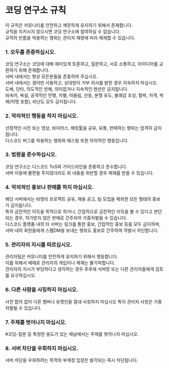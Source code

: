 # 코딩 연구소 규칙

이 규칙은 커뮤니티를 안전하고 깨끗하게 유지하기 위해서 존재합니다.  
규칙을 지키시지 않으시면 코딩 연구소에 참여하실 수 없습니다.  
규칙의 빈틈을 악용하는 행위는 관리자 재량에 따라 제재할 수 있습니다.

### 1. 모두를 존중하십시오.

코딩 연구소는 코딩에 대해 재미있게 토론하고, 질문하고, 서로 소통하고, 아이디어를 교환하기 위해 존재합니다.  
서버 내에서는 항상 모든분들을 존중하여 주십시오.  
서버 내에서는 경어만 사용하고, 상대방이 거부 의사를 밝힌 경우 지속하지 마십시오.  
도배, 단타, 의도적인 방해, 의미없거나 지속적인 멘션은 금지됩니다.  
비속어, 욕설, 공격적인 언행, 차별, 따돌림, 선동, 분쟁 유도, 불쾌감 조성, 협박, 저격, 박제(익명 포함), 비난도 모두 금지됩니다.

### 2. 악의적인 행동을 하지 마십시오.

선정적인 사진 또는 영상, 바이러스, 해킹툴을 공유, 유통, 판매하는 행위는 엄격히 금지됩니다.  
디스코드 버그를 악용하는 행위와 매스핑 또한 악의적인 행동입니다.

### 3. 법령을 준수하십시오.

코딩 연구소는 디스코드 ToS와 가이드라인을 존중하고 준수합니다.  
서버 이용에 불편을 주지않더라도 위 내용을 위반할 경우 제재를 받을 수 있습니다.

### 4. 악의적인 홍보나 판매를 하지 마십시오.

해당 서버에서는 비영리 프로젝트 공유, 채용 공고, 팀 모집을 제외한 모든 형태의 홍보가 금지됩니다.  
특히 금전적인 이득을 목적으로 하거나, 간접적으로 금전적인 이득을 볼 수 있다고 판단되는 경우, 허가받지 않은 판매로 간주되어 가중처벌될 수 있습니다.  
디스코드 플랫폼 내의 타 서버는 링크를 통한 홍보, 간접적인 홍보 등을 모두 금지하며, 서버 내의 회원들에게 스팸DM을 보내는 행위도 홍보로 간주하여 적발시 차단합니다.

### 5. 관리자의 지시를 따르십시오.

관리자팀은 커뮤니티를 안전하게 유지하기 위해서 행동합니다.  
이를 위해서 때때로 관리자의 개입이나 제재는 불가피합니다.  
관리자의 지시가 부당하다고 생각하는 경우 추후에 서버장 또는 다른 관리자들에게 검토를 요구하십시오.

### 6. 다른 사람을 사칭하지 마십시오.

사전 합의 없이 다른 멤버나 유명인을 절대 사칭하지 마십시오
특히 관리자 사칭은 가중처벌될 수 있습니다.

### 7. 주제를 벗어나지 마십시오.

#코딩-질문 등 특정한 용도가 있는 채널에서는 주제를 벗어나지 마십시오.

### 8. 서버 차단을 우회하지 마십시오.

서버 차단을 우회하려는 목적의 부계정 입장은 발각되는 즉시 차단됩니다.
